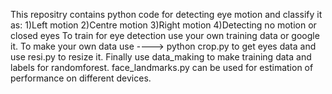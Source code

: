 This repositry contains python code for detecting eye motion and classify it as:
1)Left motion
2)Centre motion
3)Right motion
4)Detecting no motion or closed eyes
To train for eye detection use your own training data or google it.
To make your own data use ----> python crop.py to get eyes data and use resi.py to resize it.
Finally use data_making to make training data and labels for randomforest.
face_landmarks.py can be used for estimation of performance on different devices.

